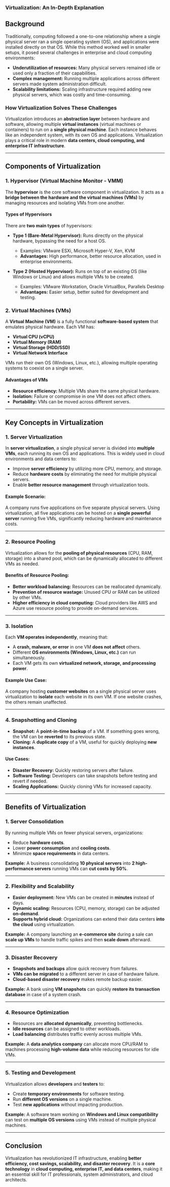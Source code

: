 ### **Virtualization: An In-Depth Explanation**  

## **Background**  
Traditionally, computing followed a one-to-one relationship where a single physical server ran a single operating system (OS), and applications were installed directly on that OS. While this method worked well in smaller setups, it posed several challenges in enterprise and cloud computing environments:  

- **Underutilization of resources:** Many physical servers remained idle or used only a fraction of their capabilities.  
- **Complex management:** Running multiple applications across different servers made system administration difficult.  
- **Scalability limitations:** Scaling infrastructure required adding new physical servers, which was costly and time-consuming.  

### **How Virtualization Solves These Challenges**  
Virtualization introduces an **abstraction layer** between hardware and software, allowing multiple **virtual instances** (virtual machines or containers) to run on a **single physical machine**. Each instance behaves like an independent system, with its own OS and applications. Virtualization plays a critical role in modern **data centers, cloud computing, and enterprise IT infrastructure**.

---

## **Components of Virtualization**  

### **1. Hypervisor (Virtual Machine Monitor - VMM)**  
The **hypervisor** is the core software component in virtualization. It acts as a **bridge between the hardware and the virtual machines (VMs)** by managing resources and isolating VMs from one another.

#### **Types of Hypervisors**  
There are **two main types** of hypervisors:

- **Type 1 (Bare-Metal Hypervisor):** Runs directly on the physical hardware, bypassing the need for a host OS.  
  - Examples: VMware ESXi, Microsoft Hyper-V, Xen, KVM  
  - **Advantages:** High performance, better resource allocation, used in enterprise environments.  

- **Type 2 (Hosted Hypervisor):** Runs on top of an existing OS (like Windows or Linux) and allows multiple VMs to be created.  
  - Examples: VMware Workstation, Oracle VirtualBox, Parallels Desktop  
  - **Advantages:** Easier setup, better suited for development and testing.  

### **2. Virtual Machines (VMs)**  
A **Virtual Machine (VM)** is a fully functional **software-based system** that emulates physical hardware. Each VM has:  
- **Virtual CPU (vCPU)**  
- **Virtual Memory (RAM)**  
- **Virtual Storage (HDD/SSD)**  
- **Virtual Network Interface**  

VMs run their own OS (Windows, Linux, etc.), allowing multiple operating systems to coexist on a single server.

#### **Advantages of VMs**  
- **Resource efficiency:** Multiple VMs share the same physical hardware.  
- **Isolation:** Failure or compromise in one VM does not affect others.  
- **Portability:** VMs can be moved across different servers.  

---

## **Key Concepts in Virtualization**  

### **1. Server Virtualization**  
In **server virtualization**, a single physical server is divided into **multiple VMs**, each running its own OS and applications. This is widely used in cloud environments and data centers to:  
- Improve **server efficiency** by utilizing more CPU, memory, and storage.  
- Reduce **hardware costs** by eliminating the need for multiple physical servers.  
- Enable **better resource management** through virtualization tools.  

#### **Example Scenario:**  
A company runs five applications on five separate physical servers. Using virtualization, all five applications can be hosted on a **single powerful server** running five VMs, significantly reducing hardware and maintenance costs.

---

### **2. Resource Pooling**  
Virtualization allows for the **pooling of physical resources** (CPU, RAM, storage) into a shared pool, which can be dynamically allocated to different VMs as needed.

#### **Benefits of Resource Pooling:**  
- **Better workload balancing:** Resources can be reallocated dynamically.  
- **Prevention of resource wastage:** Unused CPU or RAM can be utilized by other VMs.  
- **Higher efficiency in cloud computing:** Cloud providers like AWS and Azure use resource pooling to provide on-demand services.  

---

### **3. Isolation**  
Each **VM operates independently**, meaning that:  
- A **crash, malware, or error** in one VM **does not affect** others.  
- Different **OS environments (Windows, Linux, etc.)** can run simultaneously.  
- Each VM gets its own **virtualized network, storage, and processing power**.  

#### **Example Use Case:**  
A company hosting **customer websites** on a single physical server uses virtualization to **isolate** each website in its own VM. If one website crashes, the others remain unaffected.

---

### **4. Snapshotting and Cloning**  
- **Snapshot:** A **point-in-time backup** of a VM. If something goes wrong, the VM can be **reverted** to its previous state.  
- **Cloning:** A **duplicate copy** of a VM, useful for quickly deploying **new instances**.  

#### **Use Cases:**  
- **Disaster Recovery:** Quickly restoring servers after failure.  
- **Software Testing:** Developers can take snapshots before testing and revert if needed.  
- **Scaling Applications:** Quickly cloning VMs for increased capacity.  

---

## **Benefits of Virtualization**  

### **1. Server Consolidation**  
By running multiple VMs on fewer physical servers, organizations:  
- Reduce **hardware costs**.  
- Lower **power consumption** and **cooling costs**.  
- Minimize **space requirements** in data centers.  

**Example:** A business consolidating **10 physical servers** into **2 high-performance servers** running VMs can **cut costs by 50%**.

---

### **2. Flexibility and Scalability**  
- **Easier deployment:** New VMs can be created in **minutes** instead of days.  
- **Dynamic scaling:** Resources (CPU, memory, storage) can be adjusted **on-demand**.  
- **Supports hybrid cloud:** Organizations can extend their data centers **into the cloud** using virtualization.  

**Example:** A company launching an **e-commerce site** during a sale can **scale up VMs** to handle traffic spikes and then **scale down** afterward.

---

### **3. Disaster Recovery**  
- **Snapshots and backups** allow quick recovery from failures.  
- **VMs can be migrated** to a different server in case of hardware failure.  
- **Cloud-based disaster recovery** makes remote backup easier.  

**Example:** A bank using **VM snapshots** can quickly **restore its transaction database** in case of a system crash.

---

### **4. Resource Optimization**  
- Resources are **allocated dynamically**, preventing bottlenecks.  
- **Idle resources** can be assigned to other workloads.  
- **Load balancing** distributes traffic evenly across multiple VMs.  

**Example:** A **data analytics company** can allocate more CPU/RAM to machines processing **high-volume data** while reducing resources for idle VMs.

---

### **5. Testing and Development**  
Virtualization allows **developers** and **testers** to:  
- Create **temporary environments** for software testing.  
- Run **different OS versions** on a single machine.  
- Test **new applications** without impacting production.  

**Example:** A software team working on **Windows and Linux compatibility** can test on **multiple OS versions** using VMs instead of multiple physical machines.

---

## **Conclusion**  
Virtualization has revolutionized IT infrastructure, enabling **better efficiency, cost savings, scalability, and disaster recovery**. It is a **core technology** in **cloud computing, enterprise IT, and data centers**, making it an essential skill for IT professionals, system administrators, and cloud architects.  
